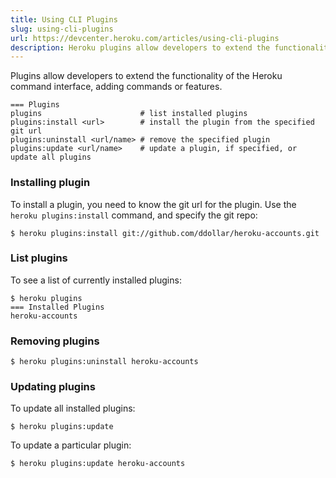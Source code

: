 ```yaml
---
title: Using CLI Plugins
slug: using-cli-plugins
url: https://devcenter.heroku.com/articles/using-cli-plugins
description: Heroku plugins allow developers to extend the functionality of the Heroku command interface, adding commands or features.
---
```


Plugins allow developers to extend the functionality of the Heroku command interface, adding commands or features.

```term
=== Plugins
plugins                      # list installed plugins
plugins:install <url>        # install the plugin from the specified git url
plugins:uninstall <url/name> # remove the specified plugin
plugins:update <url/name>    # update a plugin, if specified, or update all plugins
```

### Installing plugin

To install a plugin, you need to know the git url for the plugin.  Use the `heroku plugins:install` command, and specify the git repo:

```term
$ heroku plugins:install git://github.com/ddollar/heroku-accounts.git
```

### List plugins

To see a list of currently installed plugins:

```term
$ heroku plugins
=== Installed Plugins
heroku-accounts
```

### Removing plugins

```term
$ heroku plugins:uninstall heroku-accounts
```

### Updating plugins

To update all installed plugins:

```term
$ heroku plugins:update
```

To update a particular plugin:

```term
$ heroku plugins:update heroku-accounts
```
 